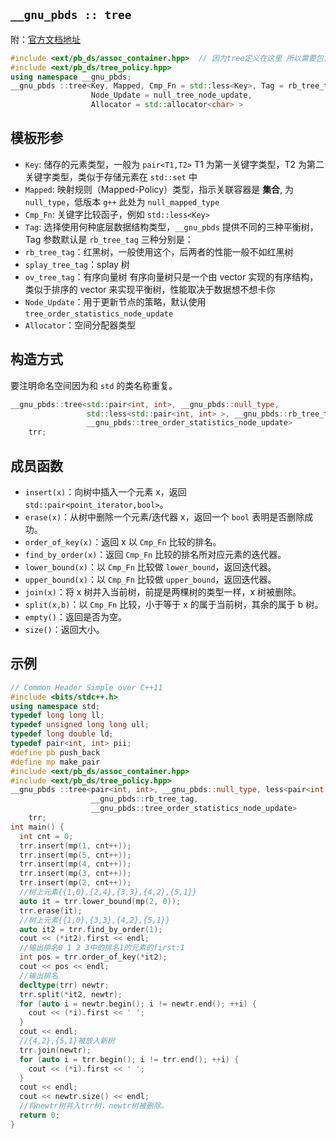 ## `__gnu_pbds :: tree`

附：[官方文档地址](https://gcc.gnu.org/onlinedocs/libstdc++/ext/pb_ds/tree_based_containers.html)

```cpp
#include <ext/pb_ds/assoc_container.hpp>  // 因为tree定义在这里 所以需要包含这个头文件
#include <ext/pb_ds/tree_policy.hpp>
using namespace __gnu_pbds;
__gnu_pbds ::tree<Key, Mapped, Cmp_Fn = std::less<Key>, Tag = rb_tree_tag,
                  Node_Update = null_tree_node_update,
                  Allocator = std::allocator<char> >
```

## 模板形参

- `Key`: 储存的元素类型，一般为 `pair<T1,T2>` T1 为第一关键字类型，T2 为第二关键字类型，类似于存储元素在 `std::set` 中
- `Mapped`: 映射规则（Mapped-Policy）类型，指示关联容器是 **集合**, 为 `null_type`，低版本 `g++` 此处为 `null_mapped_type`
- `Cmp_Fn`: 关键字比较函子，例如 `std::less<Key>`
- `Tag`: 选择使用何种底层数据结构类型，`__gnu_pbds` 提供不同的三种平衡树，Tag 参数默认是 `rb_tree_tag` 三种分别是：
- `rb_tree_tag`：红黑树，一般使用这个，后两者的性能一般不如红黑树
- `splay_tree_tag`：splay 树
-   `ov_tree_tag`：有序向量树
    有序向量树只是一个由 vector 实现的有序结构，类似于排序的 vector 来实现平衡树，性能取决于数据想不想卡你
- `Node_Update`：用于更新节点的策略，默认使用 `tree_order_statistics_node_update`
- `Allocator`：空间分配器类型

## 构造方式

要注明命名空间因为和 `std` 的类名称重复。

```c++
__gnu_pbds::tree<std::pair<int, int>, __gnu_pbds::null_type,
                 std::less<std::pair<int, int> >, __gnu_pbds::rb_tree_tag,
                 __gnu_pbds::tree_order_statistics_node_update>
    trr;
```

## 成员函数

- `insert(x)`：向树中插入一个元素 x，返回 `std::pair<point_iterator,bool>`。
- `erase(x)`：从树中删除一个元素/迭代器 x，返回一个 `bool` 表明是否删除成功。
- `order_of_key(x)`：返回 x 以 `Cmp_Fn` 比较的排名。
- `find_by_order(x)`：返回 `Cmp_Fn` 比较的排名所对应元素的迭代器。
- `lower_bound(x)`：以 `Cmp_Fn` 比较做 `lower_bound`，返回迭代器。
- `upper_bound(x)`：以 `Cmp_Fn` 比较做 `upper_bound`，返回迭代器。
- `join(x)`：将 x 树并入当前树，前提是两棵树的类型一样，x 树被删除。
- `split(x,b)`：以 `Cmp_Fn` 比较，小于等于 x 的属于当前树，其余的属于 b 树。
- `empty()`：返回是否为空。
- `size()`：返回大小。

## 示例

```cpp
// Common Header Simple over C++11
#include <bits/stdc++.h>
using namespace std;
typedef long long ll;
typedef unsigned long long ull;
typedef long double ld;
typedef pair<int, int> pii;
#define pb push_back
#define mp make_pair
#include <ext/pb_ds/assoc_container.hpp>
#include <ext/pb_ds/tree_policy.hpp>
__gnu_pbds ::tree<pair<int, int>, __gnu_pbds::null_type, less<pair<int, int> >,
                  __gnu_pbds::rb_tree_tag,
                  __gnu_pbds::tree_order_statistics_node_update>
    trr;
int main() {
  int cnt = 0;
  trr.insert(mp(1, cnt++));
  trr.insert(mp(5, cnt++));
  trr.insert(mp(4, cnt++));
  trr.insert(mp(3, cnt++));
  trr.insert(mp(2, cnt++));
  //树上元素{{1,0},{2,4},{3,3},{4,2},{5,1}}
  auto it = trr.lower_bound(mp(2, 0));
  trr.erase(it);
  //树上元素{{1,0},{3,3},{4,2},{5,1}}
  auto it2 = trr.find_by_order(1);
  cout << (*it2).first << endl;
  //输出排名0 1 2 3中的排名1的元素的first:1
  int pos = trr.order_of_key(*it2);
  cout << pos << endl;
  //输出排名
  decltype(trr) newtr;
  trr.split(*it2, newtr);
  for (auto i = newtr.begin(); i != newtr.end(); ++i) {
    cout << (*i).first << ' ';
  }
  cout << endl;
  //{4,2},{5,1}被放入新树
  trr.join(newtr);
  for (auto i = trr.begin(); i != trr.end(); ++i) {
    cout << (*i).first << ' ';
  }
  cout << endl;
  cout << newtr.size() << endl;
  //将newtr树并入trr树，newtr树被删除。
  return 0;
}

```
